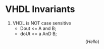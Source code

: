 # **VHDL Invariants**

1. VHDL is NOT case sensitive
    * Dout <= A and B;
    * doUt <= a AnD B; 
$$\bigg( Hello \bigg)$$
